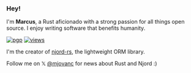 ### Hey!

I'm **Marcus**, a Rust aficionado with a strong passion for all things open source. I enjoy writing software that benefits humanity. 

[![pgp](https://img.shields.io/badge/pgp-0xF84FDD46215FA16B-313131?style=flat&labelColor=545454&color=313131)](https://github.com/mjovanc.gpg) [![views](https://komarev.com/ghpvc/?username=mjovanc&style=flat&color=313131&label=views)](https://github.com/mjovanc)

I'm the creator of [njord-rs](https://github.com/njord-rs/njord), the lightweight ORM library.

Follow me on 𝕏 [@mjovanc](https://x.com/mjovanc) for news about Rust and Njord :)
